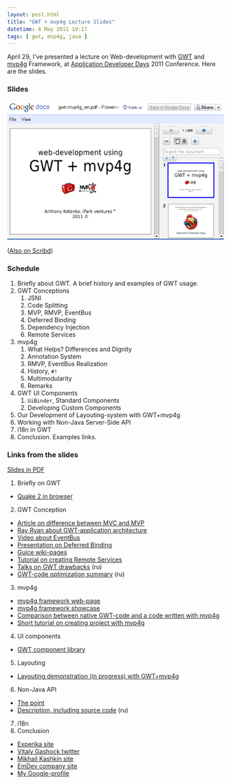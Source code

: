 ```yaml
---
layout: post.html
title: "GWT + mvp4g Lecture Slides"
datetime: 4 May 2011 19:17
tags: [ gwt, mvp4g, java ]
---
```


April 29, I've presented a lecture on Web-development with [GWT](http://code.google.com/intl/ru/webtoolkit/) and [mvp4g](http://code.google.com/p/mvp4g/) Framework, at [Application Developer Days](http://addconf.ru) 2011 Conference. Here are the slides.

### Slides

[![Slides](../assets/en/gwt-mvp4g-slides/gdocs.en.png)](https://docs.google.com/viewer?a=v&pid=explorer&chrome=true&srcid=0B9lKUPDNyz1vYzAzMzQxMzItYmQyMy00NjdhLWFiYzQtZDRjMjZkNTc2MDEy&hl=en)

([Also on Scribd](http://www.scribd.com/doc/54956722))

### Schedule

 1. Briefly about GWT. A brief history and examples of GWT usage.
 1. GWT Conceptions
    1. JSNI
    1. Code Splitting
    1. MVP, RMVP, EventBus
    1. Deferred Binding
    1. Dependency Injection
    1. Remote Services
 1. mvp4g
    1. What Helps? Differences and Dignity
    2. Annotation System
    3. RMVP, EventBus Realization
    4. History, `#!`
    5. Multimodularity
    6. Remarks
 1. GWT UI Components
    1. `UiBinder`, Standard Components
    2. Developing Custom Components
 1. Our Development of Layouting-system with GWT+mvp4g
 1. Working with Non-Java Server-Side API
 1. i18n in GWT
 1. Conclusion. Examples links.

### Links from the slides

 [Slides in PDF](http://goo.gl/DKYzc)

 1. Briefly оn GWT

* [Quake 2 in browser](http://quake2-gwt-port.appspot.com)

 2. GWT Conception

* [Article on difference between MVC and MVP](http://geekswithblogs.net/kobush/archive/2006/01/09/65305.aspx)
* [Ray Ryan about GWT-application architecture](http://www.youtube.com/watch?v=PDuhR18-EdM)
* [Video about EventBus](http://tv.jetbrains.net/videocontent/gwt-event-bus-basics)
* [Presentation on Deferred Binding](http://www.docstoc.com/docs/53396874/Deferred-Binding-The-Magic-of-GWT)
* [Guice wiki-pages](http://code.google.com/p/google-guice/wiki/Motivation?tm=6)
* [Tutorial on creating Remote Services](http://developerlife.com/tutorials/?p=125)
* [Talks on GWT drawbacks](http://www.linux.org.ru/forum/talks/4497412) (ru)
* [GWT-code optimization summary](http://galak-sandbox.blogspot.com/2010/10/gwt.html) (ru)

 3. mvp4g

* [mvp4g framework web-page](http://code.google.com/p/mvp4g/)
* [mvp4g framework showcase](http://mvp4gshowcase.appspot.com)
* [Comparison between native GWT-code and a code written with mvp4g](http://code.google.com/p/mvp4g/wiki/Mvp4g_vs_GWTP)
* [Short tutorial on creating project with mvp4g](http://cambiatablog.wordpress.com/2010/12/04/gwt-and-mvp4g-tutorial-1/)

 4. UI components

* [GWT component library](http://code.google.com/webtoolkit/doc/latest/RefWidgetGallery.html)

 5. Layouting

* [Layouting demonstration (in progress) with GWT+mvp4g](http://github.com/shamansir/gwt-mvp4g-layouting-demo)

 6. Non-Java API

* [The point](http://code.google.com/p/google-web-toolkit-doc-1-5/wiki/GettingStartedJSON)
* [Description, including source code](http://shamansir.tumblr.com/post/1728720550/deferred-api-gwt-rpc) (ru)

 7. i18n
 8. Conclusion

* [Experika site](http://experika.com)
* [Vitaly Gashock twitter](http://twitter.com/vgashock)
* [Mikhail Kashkin site](http://www.vurt.ru)
* [EmDev company site](http://emdev.ru)
* [My Google-profile](http://profiles.google.com/shaman.sir)
